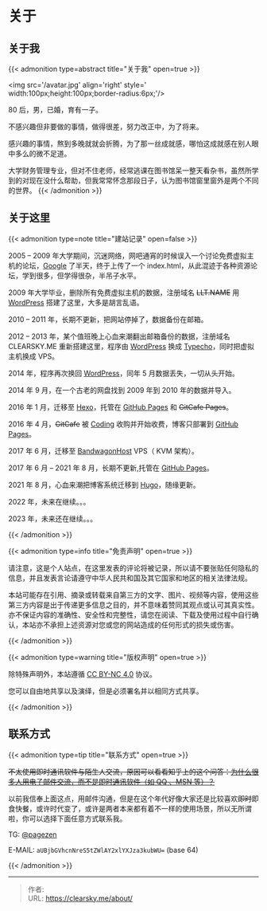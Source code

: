 # 关于


## 关于我

{{&lt; admonition type=abstract title=&#34;关于我&#34; open=true &gt;}}

&lt;img src=&#39;/avatar.jpg&#39; align=&#39;right&#39; style=&#39; width:100px;height:100px;border-radius:6px;&#39;/&gt;

80 后，男，已婚，育有一子。

不感兴趣但非要做的事情，做得很差，努力改正中，为了将来。

感兴趣的事情，熬到多晚就就会折腾，为了那一丝成就感，哪怕这成就感在别人眼中多么的微不足道。

大学财务管理专业，但对不住老师，经常逃课在图书馆呆一整天看杂书，虽然所学到的对现在没什么帮助，但我常常怀念那段日子，认为图书馆窗里窗外是两个不同的世界。
{{&lt; /admonition &gt;}}

## 关于这里

{{&lt; admonition type=note title=&#34;建站记录&#34; open=false &gt;}}

2005 – 2009 年大学期间，沉迷网络，网吧通宵的时候误入一个讨论免费虚拟主机的论坛，[Google](https://google.com) 了半天，终于上传了一个 index.html，从此混迹于各种资源论坛，学到很多，但学得很杂，半吊子水平。

2009 年大学毕业，删除所有免费虚拟主机的数据，注册域名 ~~LLT.NAME~~ 用 [WordPress](https://wordpress.com/) 搭建了这里，大多是胡言乱语。

2010 – 2011 年，长期不更新，把网站停掉了，数据备份在邮箱。

2012 – 2013 年，某个值班晚上心血来潮翻出邮箱备份的数据，注册域名 CLEARSKY.ME 重新搭建这里，程序由 [WordPress](https://wordpress.com/) 换成 [Typecho](https://typecho.org/)，同时把虚拟主机换成 VPS。

2014 年，程序再次换回 [WordPress](https://wordpress.com/)，同年 5 月数据丢失，一切从头开始。

2014 年 9 月，在一个古老的网盘找到 2009 年到 2010 年的数据并导入。

2016 年 1 月，迁移至 [Hexo](https://hexo.io/)，托管在 [GitHub Pages](https://pages.github.com/) 和 ~~GitCafe Pages~~。

2016 年 4 月，~~GitCafe~~ 被 [Coding](https://coding.net/) 收购并开始收费，博客只部署到 [GitHub Pages](https://pages.github.com/)。

2017 年 6 月，迁移至 [BandwagonHost](https://bandwagonhost.com/) VPS（ KVM 架构）。

2017 年 6 月 – 2021 年 8 月，长期不更新,托管在 [GitHub Pages](https://pages.github.com/)。

2021 年 8 月，心血来潮把博客系统迁移到 [Hugo](https://gohugo.io/)，随缘更新。

2022 年，未来在继续。。。

2023 年，未来还在继续。。。

{{&lt; /admonition &gt;}}

{{&lt; admonition type=info title=&#34;免责声明&#34; open=true &gt;}}

请注意，这是个人站点，在这里发表的评论将被记录，所以请不要张贴任何隐私的信息，并且发表言论请遵守中华人民共和国及其它国家和地区的相关法律法规。

本站可能存在引用、摘录或转载来自第三方的文字、图片、视频等内容，使用这些第三方内容是出于传递更多信息之目的，并不意味着赞同其观点或认可其真实性。亦不保证内容的准确性、安全性和完整性，请您在阅读、下载及使用过程中自行确认，本站亦不承担上述资源对您或您的网站造成的任何形式的损失或伤害。

{{&lt; /admonition &gt;}}

{{&lt; admonition type=warning title=&#34;版权声明&#34; open=true &gt;}}

除特殊声明外，本站遵循 [CC BY-NC 4.0](https://creativecommons.org/licenses/by-nc/4.0/) 协议。

您可以自由地共享以及演绎，但是必须署名并以相同方式共享。

{{&lt; /admonition &gt;}}

## 联系方式

{{&lt; admonition type=tip title=&#34;联系方式&#34; open=true &gt;}}

~~不太使用即时通讯软件与陌生人交流，原因可以看看知乎上的这个问答：[为什么很多人用电子邮件交流，而不是即时通讯软件（如 QQ 、MSN 等）？](https://www.zhihu.com/question/20409003)~~

以前我信奉上面这点，用邮件沟通，但是在这个年代好像大家还是比较喜欢~~即时~~即食快餐，或许时代变了，或许是两者本来都有着不一样的使用场景，所以无所谓啦，你可以选择下面任意方式联系我。

TG: [@pagezen](https://t.me/pagezen)

E-MAIL: `aUBjbGVhcnNreS5tZWlAY2xlYXJza3kubWU=` (base 64)

{{&lt; /admonition &gt;}}


---

> 作者:   
> URL: https://clearsky.me/about/  


